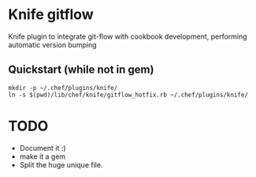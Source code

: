 Knife gitflow
=============

Knife plugin to integrate git-flow with cookbook development, performing automatic version bumping

Quickstart (while not in gem)
-----------------------------

```
mkdir -p ~/.chef/plugins/knife/
ln -s $(pwd)/lib/chef/knife/gitflow_hotfix.rb ~/.chef/plugins/knife/
```

TODO
====
 * Document it :)
 * make it a gem
 * Split the huge unique file.

